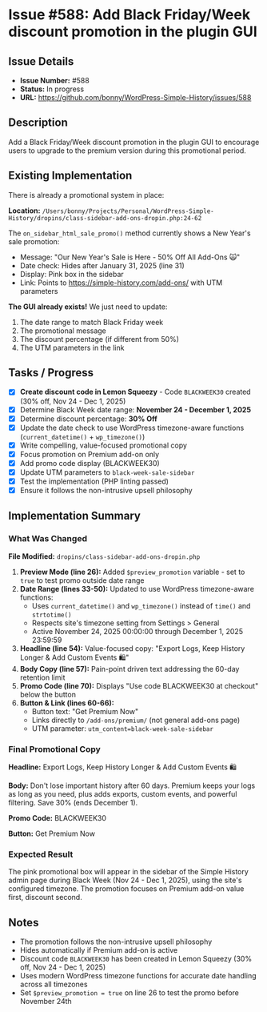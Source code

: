 # Issue #588: Add Black Friday/Week discount promotion in the plugin GUI

## Issue Details

- **Issue Number:** #588
- **Status:** In progress
- **URL:** https://github.com/bonny/WordPress-Simple-History/issues/588

## Description

Add a Black Friday/Week discount promotion in the plugin GUI to encourage users to upgrade to the premium version during this promotional period.

## Existing Implementation

There is already a promotional system in place:

**Location:** `/Users/bonny/Projects/Personal/WordPress-Simple-History/dropins/class-sidebar-add-ons-dropin.php:24-62`

The `on_sidebar_html_sale_promo()` method currently shows a New Year's sale promotion:
- Message: "Our New Year's Sale is Here - 50% Off All Add-Ons 🙀"
- Date check: Hides after January 31, 2025 (line 31)
- Display: Pink box in the sidebar
- Link: Points to https://simple-history.com/add-ons/ with UTM parameters

**The GUI already exists!** We just need to update:
1. The date range to match Black Friday week
2. The promotional message
3. The discount percentage (if different from 50%)
4. The UTM parameters in the link

## Tasks / Progress

- [x] **Create discount code in Lemon Squeezy** - Code `BLACKWEEK30` created (30% off, Nov 24 - Dec 1, 2025)
- [x] Determine Black Week date range: **November 24 - December 1, 2025**
- [x] Determine discount percentage: **30% Off**
- [x] Update the date check to use WordPress timezone-aware functions (`current_datetime()` + `wp_timezone()`)
- [x] Write compelling, value-focused promotional copy
- [x] Focus promotion on Premium add-on only
- [x] Add promo code display (BLACKWEEK30)
- [x] Update UTM parameters to `black-week-sale-sidebar`
- [x] Test the implementation (PHP linting passed)
- [x] Ensure it follows the non-intrusive upsell philosophy

## Implementation Summary

### What Was Changed

**File Modified:** `dropins/class-sidebar-add-ons-dropin.php`

1. **Preview Mode (line 26):** Added `$preview_promotion` variable - set to `true` to test promo outside date range
2. **Date Range (lines 33-50):** Updated to use WordPress timezone-aware functions:
   - Uses `current_datetime()` and `wp_timezone()` instead of `time()` and `strtotime()`
   - Respects site's timezone setting from Settings > General
   - Active November 24, 2025 00:00:00 through December 1, 2025 23:59:59
3. **Headline (line 54):** Value-focused copy: "Export Logs, Keep History Longer & Add Custom Events 🛍️"
4. **Body Copy (line 57):** Pain-point driven text addressing the 60-day retention limit
5. **Promo Code (line 70):** Displays "Use code BLACKWEEK30 at checkout" below the button
6. **Button & Link (lines 60-66):**
   - Button text: "Get Premium Now"
   - Links directly to `/add-ons/premium/` (not general add-ons page)
   - UTM parameter: `utm_content=black-week-sale-sidebar`

### Final Promotional Copy

**Headline:** Export Logs, Keep History Longer & Add Custom Events 🛍️

**Body:** Don't lose important history after 60 days. Premium keeps your logs as long as you need, plus adds exports, custom events, and powerful filtering. Save 30% (ends December 1).

**Promo Code:** BLACKWEEK30

**Button:** Get Premium Now

### Expected Result

The pink promotional box will appear in the sidebar of the Simple History admin page during Black Week (Nov 24 - Dec 1, 2025), using the site's configured timezone. The promotion focuses on Premium add-on value first, discount second.

## Notes

- The promotion follows the non-intrusive upsell philosophy
- Hides automatically if Premium add-on is active
- Discount code `BLACKWEEK30` has been created in Lemon Squeezy (30% off, Nov 24 - Dec 1, 2025)
- Uses modern WordPress timezone functions for accurate date handling across all timezones
- Set `$preview_promotion = true` on line 26 to test the promo before November 24th
